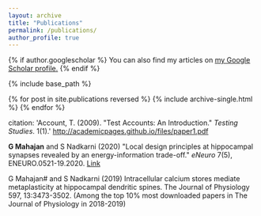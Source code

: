 ```yaml
---
layout: archive
title: "Publications"
permalink: /publications/
author_profile: true
---
```


{% if author.googlescholar %}
  You can also find my articles on <u><a href="{{author.googlescholar}}">my Google Scholar profile</a>.</u>
{% endif %}

{% include base_path %}

{% for post in site.publications reversed %}
  {% include archive-single.html %}
{% endfor %}

citation: 'Account, T. (2009). "Test Accounts: An Introduction." <i>Testing Studies</i>. 1(1).'
http://academicpages.github.io/files/paper1.pdf

 <b>G Mahajan</b> and S Nadkarni (2020) "Local design principles at hippocampal synapses revealed by an energy-information trade-off." <i>eNeuro</i> 7(5), ENEURO.0521-19.2020. [Link](https://pubmed.ncbi.nlm.nih.gov/32847867/)
 
 G Mahajan# and S Nadkarni (2019) Intracellular calcium stores mediate metaplasticity at hippocampal dendritic spines. The Journal of Physiology 597, 13:3473-3502.
(Among the top 10% most downloaded papers in The Journal of Physiology in 2018-2019)
